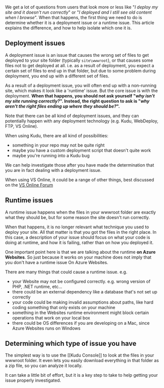 We get a lot of questions from users that look more or less like "*I deploy my site and it doesn't run correctly*" or "*I deployed and I still see old content when I browse*". When that happens, the first thing we need to do is determine whether it is a deployment issue or a runtime issue. This article explains the difference, and how to help isolate which one it is.

## Deployment issues

A deployment issue is an issue that causes the wrong set of files to get deployed to your site folder (typically `site\wwwroot`), or that causes some files not to get deployed at all. i.e. as a result of deployment, you expect a certain set of files to end up in that folder, but due to some problem during deployment, you end up with a different set of files.

As a result of a deployment issue, you will often end up with a non-running site, which makes it look like a 'runtime' issue. But the core issue is with the deployment. **When that happens, you should not ask yourself "*why isn't my site running correctly?*". Instead, the right question to ask is "*why aren't the right files ending up where they should be?*".**

Note that there can be all kind of deployment issues, and they can potentially happen with any deployment technology (e.g. Kudu, WebDeploy, FTP, VS Online).

When using Kudu, there are all kind of possibilities:
- something in your repo may not be quite right
- maybe you have a custom deployment script that doesn't quite work
- maybe you're running into a Kudu bug

We can help investigate those after you have made the determination that you are in fact dealing with a deployment issue.

When using VS Online, it could be a range of other things, best discussed on the [VS Online Forum](https://social.msdn.microsoft.com/Forums/vstudio/en-US/home?forum=TFService)

## Runtime issues

A runtime issue happens when the files in your wwwroot folder are exactly what they should be, but for some reason the site doesn't run correctly.

When that happens, it is no longer relevant what technique you used to deploy your site. All that matter is that you got the files in the right place. In this case, a description of your issue should focus on what your code is doing at runtime, and how it is failing, rather than on how you deployed it.

One important point here is that we are talking about the runtime **on Azure Websites**. So just because it works on your machine does not imply that you don't have a runtime issue On Azure Websites.

There are many things that could cause a runtime issue. e.g.
- your Website may not be configured correctly. e.g. wrong version of PHP, .NET runtime, etc...
- there could be an external dependency like a database that's not set up correctly
- your code could be making invalid assumptions about paths, like hard coding something that only exists on your machine
- something in the Websites runtime environment might block certain operations that work on your local box
- there could be OS differences if you are developing on a Mac, since Azure Websites runs on Windows

## Determining which type of issue you have

The simplest way is to use the [[Kudu Console]] to look at the files in your wwwroot folder. It even lets you easily download everything in that folder as a zip file, so you can analyze it locally.

It can take a little bit of effort, but it is a key step to take to help getting your issue properly investigated.